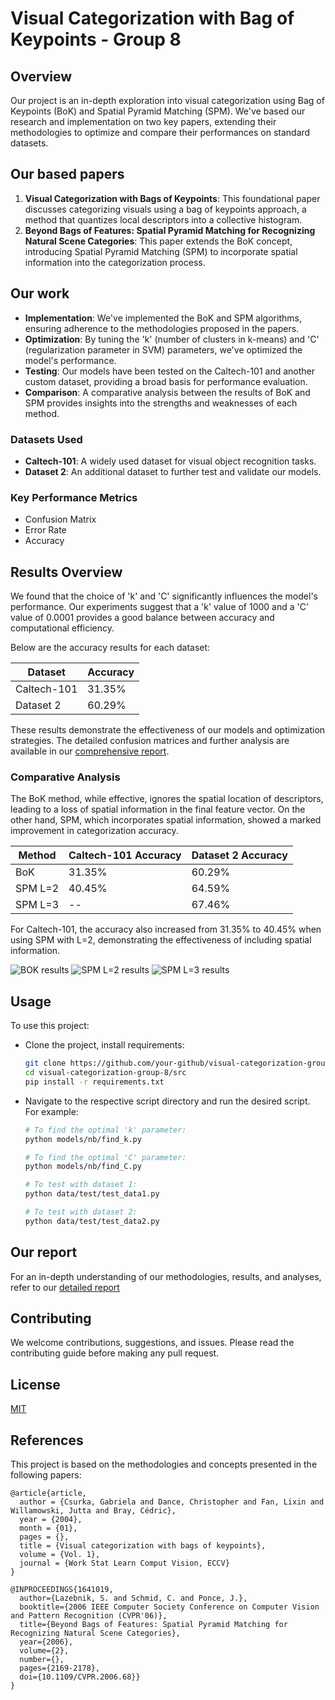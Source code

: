 # Visual Categorization with Bag of Keypoints - Group 8

## Overview
Our project is an in-depth exploration into visual categorization using Bag of Keypoints (BoK) and Spatial Pyramid Matching (SPM). We've based our research and implementation on two key papers, extending their methodologies to optimize and compare their performances on standard datasets.


## Our based papers
1. **Visual Categorization with Bags of Keypoints**: This foundational paper discusses categorizing visuals using a bag of keypoints approach, a method that quantizes local descriptors into a collective histogram.
2. **Beyond Bags of Features: Spatial Pyramid Matching for Recognizing Natural Scene Categories**: This paper extends the BoK concept, introducing Spatial Pyramid Matching (SPM) to incorporate spatial information into the categorization process.

## Our work
- **Implementation**: We've implemented the BoK and SPM algorithms, ensuring adherence to the methodologies proposed in the papers.
- **Optimization**: By tuning the 'k' (number of clusters in k-means) and 'C' (regularization parameter in SVM) parameters, we've optimized the model's performance.
- **Testing**: Our models have been tested on the Caltech-101 and another custom dataset, providing a broad basis for performance evaluation.
- **Comparison**: A comparative analysis between the results of BoK and SPM provides insights into the strengths and weaknesses of each method.

### Datasets Used
- **Caltech-101**: A widely used dataset for visual object recognition tasks.
- **Dataset 2**: An additional dataset to further test and validate our models.

### Key Performance Metrics
- Confusion Matrix
- Error Rate
- Accuracy

## Results Overview

We found that the choice of 'k' and 'C' significantly influences the model's performance. Our experiments suggest that a 'k' value of 1000 and a 'C' value of 0.0001 provides a good balance between accuracy and computational efficiency.

Below are the accuracy results for each dataset:

| Dataset     | Accuracy  |
|-------------|-----------|
| Caltech-101 | 31.35%    |
| Dataset 2   | 60.29%    |

These results demonstrate the effectiveness of our models and optimization strategies. The detailed confusion matrices and further analysis are available in our [comprehensive report](https://drive.google.com/file/d/1nLKfMoRdf1AGfQUSnw6BhtmRKCzZXevJ/view?usp=sharing).

### Comparative Analysis
The BoK method, while effective, ignores the spatial location of descriptors, leading to a loss of spatial information in the final feature vector. On the other hand, SPM, which incorporates spatial information, showed a marked improvement in categorization accuracy.

| Method      | Caltech-101 Accuracy | Dataset 2 Accuracy |
|-------------|----------------------|--------------------|
| BoK         | 31.35%               | 60.29%             |
| SPM L=2     | 40.45%               | 64.59%             |
| SPM L=3     | --                   | 67.46%             |

For Caltech-101, the accuracy also increased from 31.35% to 40.45% when using SPM with L=2, demonstrating the effectiveness of including spatial information.

![BOK results](https://i.ibb.co/ngxTBVP/Screenshot-from-2023-12-31-08-06-54.png)
![SPM L=2 results](https://i.ibb.co/LCHYymK/Screenshot-from-2023-12-31-08-07-10.png)
![SPM L=3 results](https://i.ibb.co/jMxpjSB/Screenshot-from-2023-12-31-08-07-23.png)

## Usage
To use this project:
- Clone the project, install requirements:
    ```bash
    git clone https://github.com/your-github/visual-categorization-group-8.git
    cd visual-categorization-group-8/src
    pip install -r requirements.txt
    ```
- Navigate to the respective script directory and run the desired script. For example:
    ```bash
    # To find the optimal 'k' parameter:
    python models/nb/find_k.py

    # To find the optimal 'C' parameter:
    python models/nb/find_C.py

    # To test with dataset 1:
    python data/test/test_data1.py

    # To test with dataset 2:
    python data/test/test_data2.py
    ```

## Our report
For an in-depth understanding of our methodologies, results, and analyses, refer to our [detailed report](https://drive.google.com/file/d/1nLKfMoRdf1AGfQUSnw6BhtmRKCzZXevJ/view?usp=sharing)

## Contributing
We welcome contributions, suggestions, and issues. Please read the contributing guide before making any pull request.

## License
[MIT](https://choosealicense.com/licenses/mit/)

## References
This project is based on the methodologies and concepts presented in the following papers:
```
@article{article,
  author = {Csurka, Gabriela and Dance, Christopher and Fan, Lixin and Willamowski, Jutta and Bray, Cédric},
  year = {2004},
  month = {01},
  pages = {},
  title = {Visual categorization with bags of keypoints},
  volume = {Vol. 1},
  journal = {Work Stat Learn Comput Vision, ECCV}
}

@INPROCEEDINGS{1641019,
  author={Lazebnik, S. and Schmid, C. and Ponce, J.},
  booktitle={2006 IEEE Computer Society Conference on Computer Vision and Pattern Recognition (CVPR'06)}, 
  title={Beyond Bags of Features: Spatial Pyramid Matching for Recognizing Natural Scene Categories}, 
  year={2006},
  volume={2},
  number={},
  pages={2169-2178},
  doi={10.1109/CVPR.2006.68}}
}

```
